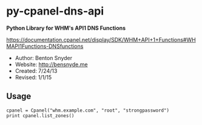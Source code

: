 py-cpanel-dns-api
=================

**Python Library for WHM's API1 DNS Functions**

https://documentation.cpanel.net/display/SDK/WHM+API+1+Functions#WHMAPI1Functions-DNSfunctions

- Author: Benton Snyder
- Website: http://bensnyde.me
- Created: 7/24/13
- Revised: 1/1/15

Usage
---
```
cpanel = Cpanel("whm.example.com", "root", "strongpassword")
print cpanel.list_zones()
```
